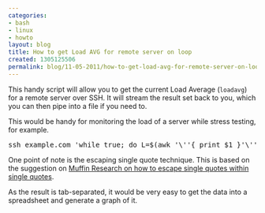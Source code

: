 ```yaml
---
categories:
- bash
- linux
- howto
layout: blog
title: How to get Load AVG for remote server on loop
created: 1305125506
permalink: blog/11-05-2011/how-to-get-load-avg-for-remote-server-on-loop
---
```

<p>This handy script will allow you to get the current Load Average (<code>loadavg</code>) for a remote server over SSH. It will stream the result set back to you, which you can then pipe into a file if you need to.</p>
<p>This would be handy for monitoring the load of a server while stress testing, for example.</p>
<div><!--break--></div>
<pre language="bash">
ssh example.com 'while true; do L=$(awk '\''{ print $1 }'\''  /proc/loadavg); D=$(date +%H:%M:%S); echo -e "$D\t$L"; sleep 1; done'
</pre>
<p>One point of note is the escaping single quote technique. This is based on the suggestion on <a href="http://muffinresearch.co.uk/archives/2007/01/30/bash-single-quotes-inside-of-single-quoted-strings/">Muffin Research on how to escape single quotes within single quotes</a>.</p>
<p>As the result is tab-separated, it would be very easy to get the data into a spreadsheet and generate a graph of it.</p>
